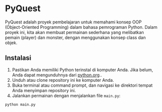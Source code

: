 <!-- @format -->

# PyQuest

PyQuest adalah proyek pembelajaran untuk memahami konsep OOP (Object-Oriented Programming) dalam bahasa pemrograman Python. Dalam proyek ini, kita akan membuat permainan sederhana yang melibatkan pemain (player) dan monster, dengan menggunakan konsep class dan objek.

## Instalasi

1. Pastikan Anda memiliki Python terinstal di komputer Anda. Jika belum, Anda dapat mengunduhnya dari [python.org](https://www.python.org/).. 
2. Unduh atau clone repository ini ke komputer Anda.
3. Buka terminal atau command prompt, dan navigasi ke direktori tempat Anda menyimpan repository ini.
4. Jalankan permainan dengan menjalankan file `main.py`:

```bash
python main.py
```
